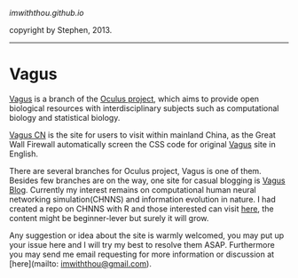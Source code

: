 *imwiththou.github.io*

copyright by Stephen, 2013.

---

Vagus
===

[Vagus](http://biestephen.com) is a branch of the [Oculus project](http://www.oculus.im), which aims to provide open biological resources with interdisciplinary subjects such as computational biology and statistical biology. 

[Vagus CN](http://cn.oculus.im) is the site for users to visit within mainland China, as the Great Wall Firewall automatically screen the CSS code for original [Vagus](http://biestephen.com) site in English.

There are several branches for Oculus project, Vagus is one of them. Besides few branches are on the way, one site for casual blogging is [Vagus Blog](http://blog.oculus.im). Currently my interest remains on computational human neural networking simulation(CHNNS) and information evolution in nature. I had created a repo on CHNNS with R and those interested can visit [here](https://github.com/stephenbernie/R), the content might be beginner-lever but surely it will grow.

Any suggestion or idea about the site is warmly welcomed, you may put up your issue here and I will try my best to resolve them ASAP. Furthermore you may send me email requesting for more information or discussion at [here](mailto: imwiththou@gmail.com).
